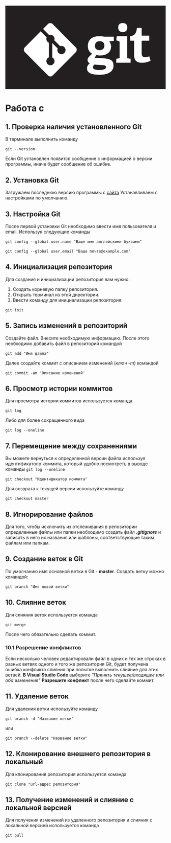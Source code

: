 ![Logo](Git-Logo.png)
# Работа с 
## 1. Проверка наличия установленного Git
В терминале выполнить команду 
```
git --version
``` 
Если Git установлен появится сообщение с информацией о версии программы, иначе будет сообщение об ошибке.

## 2. Установка Git
Загружаем последнюю версию программы с [сайта](https://git-scm.com/downloads)
Устанавливаем с настройками по умолчанию. 

## 3. Настройка Git
После первой установки Git необходимо ввести имя пользователя и email.
Используя следующие команды
```
git config --global user.name "Ваше имя английскими буквами"
```
```
git config --global user.email "Ваша почта@example.com"
```

## 4. Инициализация репозитория
Для создания и инициализации репозитория вам нужно:
1. Создать корневую папку репозитория.
2. Открыть терминал из этой директории.
3. Ввести команду для инициализации репозитория:
```
git init
```
## 5. Запись изменений в репозиторий
Создайте файл. Внесите необходимую информацию.
После этого необходимо добавить файл в репозиторий командой
```
git add "Имя файла"
```
Далее создайте коммит с описанием изменений (*ключ -m*) командой
```
git commit -am 'Описание изменений'
```

## 6. Просмотр истории коммитов
Для просмотра истории коммитов используется команда
```
git log
```
Либо для более сокращенного вида
```
git log --oneline
```
## 7. Перемещение между сохранениями
Вы можете вернуться к определенной версии файла используя идентификатолр коммита, который удобно посмотреть в выводе команды ``git log --oneline``
```
git checkout "Идентификатор коммита"
```
Для возврата к текущей версии используйте команду
```
git checkout master
```

## 8. Игнорирование файлов
Для того, чтобы исключить из отслеживания в репозитории определенные файлы или папки необходимо создать файл ***.gitignore*** и записать в него их названия или шаблоны, соответствующие таким файлам или папкам.

## 9. Создание веток в Git
По умолчанию имя основной ветки в Git - **master**.
Создать ветку можно командой:
```
git branch "Имя новой ветки"
```

## 10. Слияние веток
Для слияния веток используется команда
```
git merge
```
После чего обязательно сделать коммит.

### 10.1 Разрешение конфликтов
Если несколько человек редактировали файл в одних и тех же строках в разных ветвях одного и того же репозитория Git, будет получена ошибка конфликта слияния при попытке выполнить слияние для этих ветвей.
**В Visual Studio Code** выберите *"Принять текущее/входящее или оба изменения"*
**Разрешите конфликт** после чего сделайте коммит.

## 11. Удаление веток
Для удаления ветки используйте команду 
```
git branch -d "Название ветки"
```
или

```
git branch --delete "Название ветки"
```

## 12. Клонирование внешнего репозитория в локальный
Для клонирования репозитория используется команда
```
git clone "url-адрес репозитория"
```

## 13. Получение изменений и слияние с локальной версией
Для получения изменений из удаленного репозитория и слияния с локальной версией используется команда
```
git pull
```
